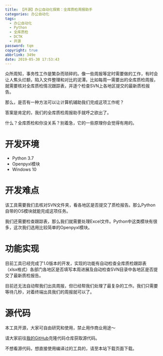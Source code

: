 ```yaml
---
title: 【开源】办公自动化探索：全库质检周报助手
categories: 办公自动化
tags:
  - 办公自动化
  - Python
  - 全库质检
  - DCTK
  - 开源
password: tqm
copyright: true
abbrlink: 349e
date: 2019-05-30 17:53:43
---
```


众所周知，事务性工作是繁杂而琐碎的。像一些周报等定时需要做的工作，有时会让人焦头烂额，陷入文件整理和对比的泥潭。比如每周一需要出的全库质检周报，就需要核对全库质检情况跟踪表，并逐个检查SVN上各地区提交的最新质检报告。

那么，是否有一种方法可以让计算机辅助我们完成这项工作呢？

答案是肯定的，我们的全库质检周报助手就呼之欲出了。

什么？全库质检和你没关系？别着急，它的一些原理你会觉得有用的。

<!-- More -->

# 开发环境

 - Python 3.7
 - Openpyxl模块
 - Windows 10

# 开发难点

该工具需要我们去核对SVN文件夹，看各地区是否提交了质检报告。那么Python自带的OS模块就能完成这项任务。

我们还需要检查跟踪表，那么我们就需要处理Excel文件。Python中这类模块有很多，这次我们选用比较简单的Openpyxl模块。

# 功能实现

目前工具已经完成了1.0版本的开发，实现的功能有自动检查全库质检跟踪表（xlsx格式）各部门各地区是否填写本周进展及自动检查SVN目录中各地区是否提交了最新质检报告。

目前还无法自动帮我们出具周报，但已经帮我们处理了最复杂的工作。我们只需要等待几秒，对着终端出具我们的周报就可以了。

# 源代码

本工具开源，大家可自由研究和使用，禁止用作商业用途～

请大家前往[我的GitHub](https://github.com/Jovany-Rong/DCTK_Checker)克隆代码仓库获取源代码。

不想看源代码，想直接使用编译过的工具的，请至本站下载页面下载。
